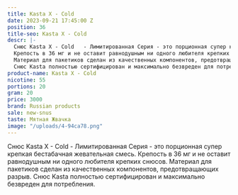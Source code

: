 ```yaml
---
title: Kasta X - Cold
date: 2023-09-21 17:45:00 Z
position: 36
title-seo: Kasta X - Cold
descr: |-
  Снюс Kasta X - Cold   - Лимитированная Серия - это порционная супер крепкая бестабачная жевательная смесь.
  Крепость в 36 мг и не оставит равнодушным ни одного любителя крепких снюсов.
  Материал для пакетиков сделан из качественных компонентов, предотвращающих разрыв.
  Снюс Kasta полностью сертифицирован и максимально безвреден для потребления.
product-name: Kasta X - Cold
nicotine: 55
portions: 20
gram: 20
price: 3000
brand: Russian products
sale: new-snus
taste: Мятная Жвачка
image: "/uploads/4-94ca78.png"
---
```


Снюс Kasta X - Cold   - Лимитированная Серия - это порционная супер крепкая бестабачная жевательная смесь.
Крепость в 36 мг и не оставит равнодушным ни одного любителя крепких снюсов.
Материал для пакетиков сделан из качественных компонентов, предотвращающих разрыв.
Снюс Kasta полностью сертифицирован и максимально безвреден для потребления.